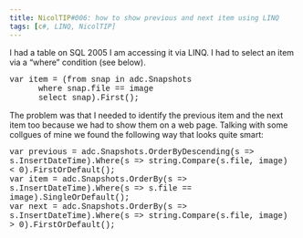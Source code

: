 ```yaml
---
title: NicolTIP#006: how to show previous and next item using LINQ
tags: [c#, LINQ, NicolTIP]
---
```

<p>I had a table on SQL 2005 I am accessing it via LINQ. I had to select an item via a “where” condition (see below).</p>  <p><font face="Courier New">var item = (from snap in adc.Snapshots     <br />&#160;&#160;&#160;&#160;&#160; where snap.file == image      <br />&#160;&#160;&#160;&#160;&#160; select snap).First();</font></p> <!--CRLF-->  <p>The problem was that I needed to identify the previous item and the next item too because we had to show them on a web page. Talking with some collgues of mine we found the following way that looks quite smart:</p>  <p><font face="Courier New">var previous = adc.Snapshots.OrderByDescending(s =&gt; s.InsertDateTime).Where(s =&gt; string.Compare(s.file, image) &lt; 0).FirstOrDefault();      <br />var item = adc.Snapshots.OrderBy(s =&gt; s.InsertDateTime).Where(s =&gt; s.file == image).SingleOrDefault();       <br />var next = adc.Snapshots.OrderBy(s =&gt; s.InsertDateTime).Where(s =&gt; string.Compare(s.file, image) &gt; 0).FirstOrDefault();</font></p>
